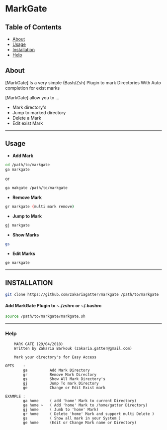 # MarkGate


## Table of Contents

- [About](#about)
- [Usage](#usage)
- [Installation](#installation)
- [Help](#help)

## About

[MarkGate] Is a very simple (Bash/Zsh) Plugin to mark Directories With Auto completion for exist marks

[MarkGate] allow you to ...

* Mark directory's
* Jump to marked directory
* Delete a Mark
* Edit exist Mark

---

## Usage

* **Add Mark**

```sh
cd /path/to/markgate
ga markgate
```

or

```sh
ga makgate /path/to/markgate
```

* **Remove Mark**
```sh
gr markgate (multi mark remove)
```

* **Jump to Mark**
```sh
gj markgate
```

* **Show Marks**
```sh
gs
```

* **Edit Marks**
```sh
ge markgate
```

---

## INSTALLATION

```sh
git clone https://github.com/zakariagatter/markgate /path/to/markgate
```

#### Add MarkGate Plugin to ~./zshrc or ~/.bashrc

```sh
source /path/to/markgate/markgate.sh
```

---

### Help

```
    MARK GATE (29/04/2018)
    Written by Zakaria Barkouk (zakaria.gatter@gmail.com)

    Mark your directory's for Easy Access

OPTS    :
        ga          Add Mark Directory
        gr          Remove Mark Directory
        gs          Show All Mark Directory's
        gj          Jump To mark Directory
        ge          Change or Edit Exist mark

EXAMPLE :
        ga home     ( add 'home' Mark to current Directory)
        ga home ~   ( Add 'home' Mark to /home/gatter Directory)
        gj home     ( Jumb to 'home' Mark)
        gr home     ( Delete 'home' Mark and support multi Delete )
        gs          ( Show all mark in your System )
        ge home     (Edit or Change Mark name or Directory)

```
